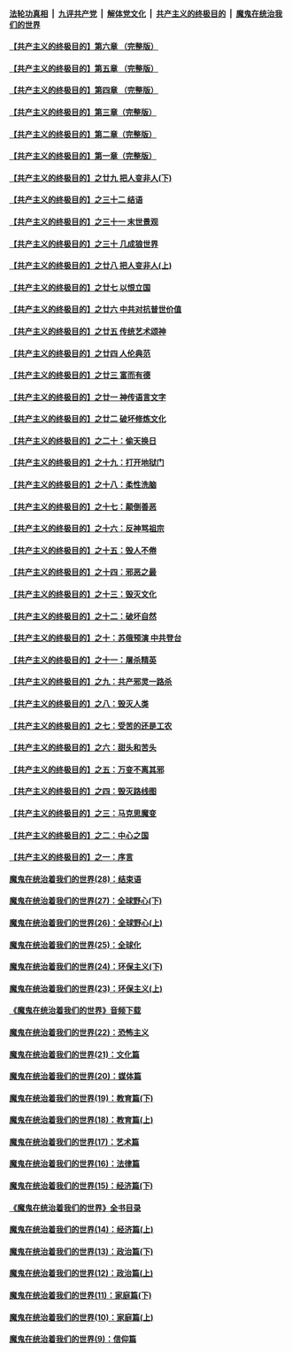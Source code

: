 ####  [法轮功真相](../../../../basic/blob/master/README.md?t=04081031) &nbsp;|&nbsp; [九评共产党](../../../../9ping.md/blob/master/README.md?t=04081031) &nbsp;|&nbsp; [解体党文化](../../../../jtdwh.md/blob/master/README.md?t=04081031)  &nbsp;|&nbsp; [共产主义的终极目的](../../../../gczydzjmd.md/blob/master/README.md?t=04081031) &nbsp;|&nbsp; [魔鬼在统治我们的世界](../../../../mgztzwmdsj.md/blob/master/README.md?t=04081031) 

#### [【共产主义的终极目的】第六章 （完整版）](../pages/nsc422/n11428913.md?t=04081031) 

#### [【共产主义的终极目的】第五章 （完整版）](../pages/nsc422/n11428912.md?t=04081031) 

#### [【共产主义的终极目的】第四章 （完整版）](../pages/nsc422/n11428907.md?t=04081031) 

#### [【共产主义的终极目的】第三章（完整版）](../pages/nsc422/n11428848.md?t=04081031) 

#### [【共产主义的终极目的】第二章（完整版）](../pages/nsc422/n11428831.md?t=04081031) 

#### [【共产主义的终极目的】第一章（完整版）](../pages/nsc422/n11417651.md?t=04081031) 

#### [【共产主义的终极目的】之廿九 把人变非人(下)](../pages/nsc422/n11344140.md?t=04081031) 

#### [【共产主义的终极目的】之三十二 结语](../pages/nsc422/n11360535.md?t=04081031) 

#### [【共产主义的终极目的】之三十一 末世景观](../pages/nsc422/n11351129.md?t=04081031) 

#### [【共产主义的终极目的】之三十 几成狼世界](../pages/nsc422/n11348280.md?t=04081031) 

#### [【共产主义的终极目的】之廿八 把人变非人(上)](../pages/nsc422/n11340492.md?t=04081031) 

#### [【共产主义的终极目的】之廿七 以恨立国](../pages/nsc422/n11336944.md?t=04081031) 

#### [【共产主义的终极目的】之廿六 中共对抗普世价值](../pages/nsc422/n11324785.md?t=04081031) 

#### [【共产主义的终极目的】之廿五 传统艺术颂神](../pages/nsc422/n11296396.md?t=04081031) 

#### [【共产主义的终极目的】之廿四 人伦典范](../pages/nsc422/n11296397.md?t=04081031) 

#### [【共产主义的终极目的】之廿三 富而有德](../pages/nsc422/n11283598.md?t=04081031) 

#### [【共产主义的终极目的】之廿一 神传语言文字](../pages/nsc422/n11263265.md?t=04081031) 

#### [【共产主义的终极目的】之廿二 破坏修炼文化](../pages/nsc422/n11245728.md?t=04081031) 

#### [【共产主义的终极目的】之二十：偷天换日](../pages/nsc422/n11238846.md?t=04081031) 

#### [【共产主义的终极目的】之十九：打开地狱门](../pages/nsc422/n11206376.md?t=04081031) 

#### [【共产主义的终极目的】之十八：柔性洗脑](../pages/nsc422/n11199994.md?t=04081031) 

#### [【共产主义的终极目的】之十七：颠倒善恶](../pages/nsc422/n11179782.md?t=04081031) 

#### [【共产主义的终极目的】之十六：反神骂祖宗](../pages/nsc422/n11166798.md?t=04081031) 

#### [【共产主义的终极目的】之十五：毁人不倦](../pages/nsc422/n11166792.md?t=04081031) 

#### [【共产主义的终极目的】之十四：邪恶之最](../pages/nsc422/n11150249.md?t=04081031) 

#### [【共产主义的终极目的】之十三：毁灭文化](../pages/nsc422/n11135227.md?t=04081031) 

#### [【共产主义的终极目的】之十二：破坏自然](../pages/nsc422/n11135214.md?t=04081031) 

#### [【共产主义的终极目的】之十：苏俄预演 中共登台](../pages/nsc422/n11118424.md?t=04081031) 

#### [【共产主义的终极目的】之十一：屠杀精英](../pages/nsc422/n11118442.md?t=04081031) 

#### [【共产主义的终极目的】之九：共产邪灵一路杀](../pages/nsc422/n11114139.md?t=04081031) 

#### [【共产主义的终极目的】之八：毁灭人类](../pages/nsc422/n11108503.md?t=04081031) 

#### [【共产主义的终极目的】之七：受苦的还是工农](../pages/nsc422/n11101809.md?t=04081031) 

#### [【共产主义的终极目的】之六：甜头和苦头](../pages/nsc422/n11096971.md?t=04081031) 

#### [【共产主义的终极目的】之五：万变不离其邪](../pages/nsc422/n11091285.md?t=04081031) 

#### [【共产主义的终极目的】之四：毁灭路线图](../pages/nsc422/n11086284.md?t=04081031) 

#### [【共产主义的终极目的】之三：马克思魔变](../pages/nsc422/n11061941.md?t=04081031) 

#### [【共产主义的终极目的】之二：中心之国](../pages/nsc422/n11047728.md?t=04081031) 

#### [【共产主义的终极目的】之一：序言](../pages/nsc422/n11086077.md?t=04081031) 

#### [魔鬼在统治着我们的世界(28)：结束语](../pages/nsc422/n10936246.md?t=04081031) 

#### [魔鬼在统治着我们的世界(27)：全球野心(下)](../pages/nsc422/n10928319.md?t=04081031) 

#### [魔鬼在统治着我们的世界(26)：全球野心(上)](../pages/nsc422/n10900318.md?t=04081031) 

#### [魔鬼在统治着我们的世界(25)：全球化](../pages/nsc422/n10788205.md?t=04081031) 

#### [魔鬼在统治着我们的世界(24)：环保主义(下)](../pages/nsc422/n10695307.md?t=04081031) 

#### [魔鬼在统治着我们的世界(23)：环保主义(上)](../pages/nsc422/n10688613.md?t=04081031) 

#### [《魔鬼在统治着我们的世界》音频下载](../pages/nsc422/n10635553.md?t=04081031) 

#### [魔鬼在统治着我们的世界(22)：恐怖主义](../pages/nsc422/n10614727.md?t=04081031) 

#### [魔鬼在统治着我们的世界(21)：文化篇](../pages/nsc422/n10597706.md?t=04081031) 

#### [魔鬼在统治着我们的世界(20)：媒体篇](../pages/nsc422/n10586579.md?t=04081031) 

#### [魔鬼在统治着我们的世界(19)：教育篇(下)](../pages/nsc422/n10564808.md?t=04081031) 

#### [魔鬼在统治着我们的世界(18)：教育篇(上)](../pages/nsc422/n10526970.md?t=04081031) 

#### [魔鬼在统治着我们的世界(17)：艺术篇](../pages/nsc422/n10499093.md?t=04081031) 

#### [魔鬼在统治着我们的世界(16)：法律篇](../pages/nsc422/n10485969.md?t=04081031) 

#### [魔鬼在统治着我们的世界(15)：经济篇(下)](../pages/nsc422/n10469975.md?t=04081031) 

#### [《魔鬼在统治着我们的世界》全书目录](../pages/nsc422/n10464261.md?t=04081031) 

#### [魔鬼在统治着我们的世界(14)：经济篇(上)](../pages/nsc422/n10457370.md?t=04081031) 

#### [魔鬼在统治着我们的世界(13)：政治篇(下)](../pages/nsc422/n10448270.md?t=04081031) 

#### [魔鬼在统治着我们的世界(12)：政治篇(上)](../pages/nsc422/n10444576.md?t=04081031) 

#### [魔鬼在统治着我们的世界(11)：家庭篇(下)](../pages/nsc422/n10440961.md?t=04081031) 

#### [魔鬼在统治着我们的世界(10)：家庭篇(上)](../pages/nsc422/n10435448.md?t=04081031) 

#### [魔鬼在统治着我们的世界(9)：信仰篇](../pages/nsc422/n10432159.md?t=04081031) 

